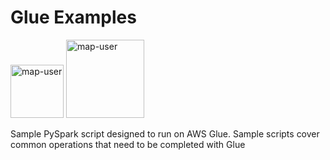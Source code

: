 # Glue Examples

<img width="85" alt="map-user" src="https://img.shields.io/badge/views-1662-green"> <img width="125" alt="map-user" src="https://img.shields.io/badge/unique visits-337-green">

Sample PySpark script designed to run on AWS Glue. Sample scripts cover common operations that need to be completed with Glue

